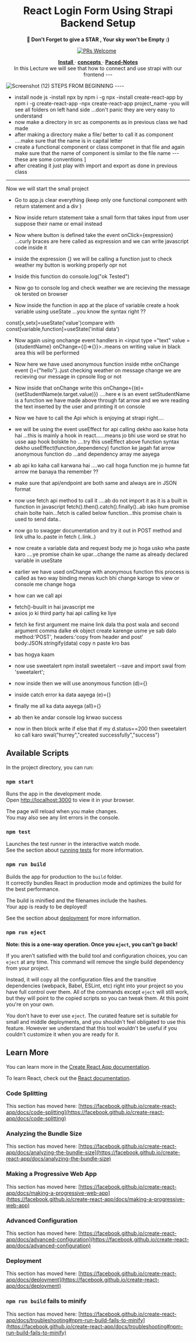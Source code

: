 # <h1 align="center" >React Login Form Using Strapi Backend Setup </h1>
<p align="center"><strong>🔮 Don't Forget to give a STAR , Your sky won't be Empty :) </strong></p>
<p align="center">
  <a href="https://github.com/plandex-ai/plandex/pulls"><img src="https://img.shields.io/badge/PRs-welcome-brightgreen.svg" alt="PRs Welcome" /></a> 
  <p align="center">
  <!-- Call to Action Links -->
  <a href="#install">
    <b>Install</b>
  </a>
  ·
  <!-- <a href="https://plandex.ai">
    <b>Website</b>
  </a>
  · -->
  <a href="#concepts">
    <b>concepts</b>
  </a>
  ·
  <a href="#Notes">
    <b>Paced-Notes</b>
  </a>
  <br>
In this Lecture we will see that how to connect and use strapi with our frontend ---

![Screenshot (12)](https://github.com/ADItya0367/React-Strapi-Login-Form/assets/113133103/bffde779-95e8-4d53-9384-8dbe03dd6642)
STEPS FROM BEGINNING ----
- install node js
-install npx by npm i -g npx
-install create-react-app  by npm i -g create-react-app
-npx create-react-app project_name
-you will see all folders on left hand side ...don't panic they are very easy to understand 
- now make a directory in src as components as in previous class we had made 
- after making a directory make a file/ better to call it as component ....make sure that the name is in capital letter 
- create a functional component or class componet in that file and again make sure that the name of component is similar to the file name ---these are some conventions ]
- after creating it just play with import and export as done in previous class 
---------------------------------------
Now we will start the small project
 * Go to app.js clear everything (keep only one functional component with return statement and a div )
 * Now inside return statement take a small form that takes input from user suppose their name or email instead

 * Now where button is defined take the event onClick={expression} ...curly braces are here called as expression and we can write javascript code inside it  

 * inside the expression {} we will be calling a function just to check weather my button is working properly opr not

 * Inside this function do console.log("ok Tested")

* Now  go to console log and check weather we are recieving the message ok tersted on browser
* Now inside the function in app at the place of variable create a hook variable using useState ...you know the syntax right ??

const[x,setx]=useState('value')compare with const[variable,function]=useState('initial data')

* Now again using onchange event handlers in <input type ="text" value ={studentName} onChange={()=>{}}>..means on writing value in black area this will be performed
* Now here we have used anonymous function inside mthe onChange event ()={"hello"}..just checking weather on message change we are recieving our message in cpnsole llog or not

* Now inside that onChange write this 
onChange={(e)={setStudentName(e.target.value)}}
....here e is an event setStudentName is a function we have made above through fat arrow  and we wre reading the text inserted by the user and printing it on console 

* Now we have to call the Api which is enjoying at strapi right....

* we will be using the event useEffect  for api calling dekho aao kaise hota hai ...this is mainly a hook in react......means jo bhi use word se strat ho usse aap hook bolskte ho ....try this useEffect above function syntax dekho 
useEffect(function,dependency)
function ke jagah fat arrow anonymous function do ...and dependency array me aayega

* ab api ko kaha call karwana hai ....wo call hoga function me jo humne fat arrow me banaya tha remember ??

* make sure that api/endpoint are both same and always are in JSON format 

* now use fetch api method to call it ....ab do not import it as it is a built in function in javascript 
fetch().then().catch().finally()..ab isko hum promise chain bolte hain...fetch is called below function...this promise chain is used to send data..

* now go to swagger documentation and try it out in POST method and link utha lo..paste in fetch (..link..)

* now create a variable data  and request body me jo hoga usko wha paste karo ....ye promise chain ke upar...change the name as already declared variable in useState

* earlier we have used onChange with anonymous function this process is called as two way binding menas kuch bhi change karoge to view or console me change hoga 

* how can we call api 
- fetch()-buuilt in hai javascript me 
- axios jo ki third party hai api calling ke liye 

* fetch ke first argument me maine link dala tha post wala and second argument comma dalke ek object create karenge usme ye sab dalo 
method:'POST',
headers:'copy from header and post'
body:JSON.stringify(data) copy n paste kro bas

* bas hogya kaam 
* now use sweetalert  npm install sweetalert --save and import swal from 'sweetalert';
* now inside then we will use anonymous function (d)={}
* inside catch error ka data aayega (e)={}
* finally me all ka data aayega (all)={}
* ab then ke andar console log krwao success 
* now in then block write if else that 
if my d.status==200 then sweetalert ko call karo swal("hurrey","created successfully","success")


## Available Scripts

In the project directory, you can run:

### `npm start`

Runs the app in the development mode.\
Open [http://localhost:3000](http://localhost:3000) to view it in your browser.

The page will reload when you make changes.\
You may also see any lint errors in the console.

### `npm test`

Launches the test runner in the interactive watch mode.\
See the section about [running tests](https://facebook.github.io/create-react-app/docs/running-tests) for more information.

### `npm run build`

Builds the app for production to the `build` folder.\
It correctly bundles React in production mode and optimizes the build for the best performance.

The build is minified and the filenames include the hashes.\
Your app is ready to be deployed!

See the section about [deployment](https://facebook.github.io/create-react-app/docs/deployment) for more information.

### `npm run eject`

**Note: this is a one-way operation. Once you `eject`, you can't go back!**

If you aren't satisfied with the build tool and configuration choices, you can `eject` at any time. This command will remove the single build dependency from your project.

Instead, it will copy all the configuration files and the transitive dependencies (webpack, Babel, ESLint, etc) right into your project so you have full control over them. All of the commands except `eject` will still work, but they will point to the copied scripts so you can tweak them. At this point you're on your own.

You don't have to ever use `eject`. The curated feature set is suitable for small and middle deployments, and you shouldn't feel obligated to use this feature. However we understand that this tool wouldn't be useful if you couldn't customize it when you are ready for it.

## Learn More

You can learn more in the [Create React App documentation](https://facebook.github.io/create-react-app/docs/getting-started).

To learn React, check out the [React documentation](https://reactjs.org/).

### Code Splitting

This section has moved here: [https://facebook.github.io/create-react-app/docs/code-splitting](https://facebook.github.io/create-react-app/docs/code-splitting)

### Analyzing the Bundle Size

This section has moved here: [https://facebook.github.io/create-react-app/docs/analyzing-the-bundle-size](https://facebook.github.io/create-react-app/docs/analyzing-the-bundle-size)

### Making a Progressive Web App

This section has moved here: [https://facebook.github.io/create-react-app/docs/making-a-progressive-web-app](https://facebook.github.io/create-react-app/docs/making-a-progressive-web-app)

### Advanced Configuration

This section has moved here: [https://facebook.github.io/create-react-app/docs/advanced-configuration](https://facebook.github.io/create-react-app/docs/advanced-configuration)

### Deployment

This section has moved here: [https://facebook.github.io/create-react-app/docs/deployment](https://facebook.github.io/create-react-app/docs/deployment)

### `npm run build` fails to minify

This section has moved here: [https://facebook.github.io/create-react-app/docs/troubleshooting#npm-run-build-fails-to-minify](https://facebook.github.io/create-react-app/docs/troubleshooting#npm-run-build-fails-to-minify)
